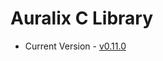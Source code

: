 # Auralix C Library
- Current Version - [v0.11.0](https://github.com/auralix/alx-202-af-10-1-auralix-c-lib/tree/v0.11.0)
